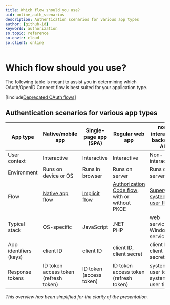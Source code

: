 ```yaml
---
title: Which flow should you use?
uid: online_auth_scenarios
description: Authentication scenarios for various app types
author: {github-id}
keywords: authorization
so.topic: reference
so.envir: cloud
so.client: online
---
```


# Which flow should you use?

The following table is meant to assist you in determining which OAuth/OpenID Connect flow is best suited for your application type.

[!include[Deprecated OAuth flows](includes/implicit-hybrid-deprecated.md)]

## Authentication scenarios for various app types

| App type | Native/mobile app | Single-page app (SPA) | Regular web app | non-interactive backend / API |
|----|----|----|----|----|
| User context    | Interactive | Interactive | Interactive | Non-interactive |
| Environment     | Runs on device or OS | Runs in browser | Runs on server | Runs on server |
| Flow            | [Native app flow][1] | [Implicit flow][2] | [Authorization Code flow][3], with or without PKCE | [SuperOffice system user flow][4] |
| Typical stack   | OS-specific | JavaScript | .NET<br>PHP | web service<br> Windows service |
| App identifiers (keys) | client ID | client ID | client ID, client secret | client ID, client secret |
| Response tokens | ID token<br>access token<br>(refresh token) | ID token<br>(access token) | ID token<br>access token<br>(refresh token) | system user token<br>system user ticket |

*This overview has been simplified for the clarity of the presentation.*

<!-- Referenced links -->
[1]: sign-in-user/native-apps.md
[2]: sign-in-user/implicit-flow.md
[3]: sign-in-user/auth-code-flow.md
[4]: auth-application/index.md

